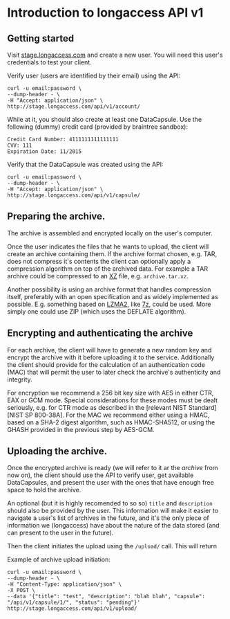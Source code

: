 # Introduction to longaccess API v1

## Getting started

Visit [stage.longaccess.com](http://stage.longaccess.com/) and create a new user. You will need this user's credentials to test your client. 

Verify user (users are identified by their email) using the API:

    curl -u email:password \
    --dump-header - \
    -H "Accept: application/json" \
    http://stage.longaccess.com/api/v1/account/

While at it, you should also create at least one DataCapsule. Use the following (dummy) credit card (provided by braintree sandbox):

    Credit Card Number: 4111111111111111
    CVV: 111 
    Expiration Date: 11/2015

Verify that the DataCapsule was created using the API:

    curl -u email:password \
    --dump-header - \
    -H "Accept: application/json" \
    http://stage.longaccess.com/api/v1/capsule/
   
## Preparing the archive.
The archive is assembled and encrypted locally on the user's computer. 

Once the user indicates the files that he wants to upload, the client will create an archive containing them. If the archive format chosen, e.g. TAR, does not compress it's contents the client can optionally apply a compression algorithm on top of the archived data. For example a TAR archive could be compressed to an [XZ][] file, e.g. `archive.tar.xz`.

Another possibility is using an archive format that handles compression itself, preferably with an open specification and as widely implemented as possible. E.g. something based on [LZMA2][], like [7z][], could be used. More simply one could use ZIP (which uses the DEFLATE algorithm).

## Encrypting and authenticating the archive

For each archive, the client will have to generate a new random key and encrypt the archive with it before uploading it to the service. Additionally the client should provide for the calculation of an authentication code (MAC) that will permit the user to later check the archive's authenticity and integrity.

For encryption we recommend a 256 bit key size with AES in either CTR, EAX or GCM mode. Special considerations for these modes must be dealt seriously, e.g. for CTR mode as described in the [relevant NIST Standard][NIST SP 800-38A]. For the MAC we recommend either using a HMAC, based on a SHA-2 digest algorithm, such as HMAC-SHA512, or using the GHASH provided in the previous step by AES-GCM. 
 
## Uploading the archive.

Once the encrypted archive is ready (we will refer to it ar the *archive* from now on), the client should use the API to verify user, get available DataCapsules, and present the user with the ones that have enough free space to hold the archive.

An optional (but it is highly recomended to so so) `title` and `description` should also be provided by the user. This information will make it easier to navigate a user's list of archives in the future, and it's the only piece of information we (longaccess) have about the nature of the data stored (and can present to the user in the future).

Then the client initiates the upload using the `/upload/` call. This will return 

Example of archive upload initiation:
    
    curl -u email:password \
    --dump-header - \
    -H "Content-Type: application/json" \
    -X POST \
    --data '{"title": "test", "description": "blah blah", "capsule": "/api/v1/capsule/1/", "status": "pending"}' http://stage.longaccess.com/api/v1/upload/


 [LZMA2]: https://en.wikipedia.org/wiki/Lempel%E2%80%93Ziv%E2%80%93Markov_chain_algorithm#LZMA2_format
 [7z]: http://7-zip.org/7z.html
 [XZ]: http://tukaani.org/xz/format.html
